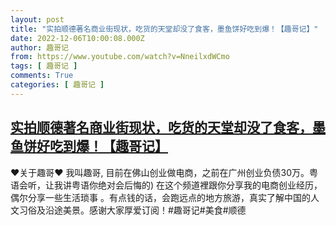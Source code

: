 ```yaml
---
layout: post
title: "实拍顺德著名商业街现状，吃货的天堂却没了食客，墨鱼饼好吃到爆！【趣哥记】"
date: 2022-12-06T10:00:08.000Z
author: 趣哥记
from: https://www.youtube.com/watch?v=NneilxdWCmo
tags: [ 趣哥记 ]
comments: True
categories: [ 趣哥记 ]
---
```

<!--1670320808000-->
[实拍顺德著名商业街现状，吃货的天堂却没了食客，墨鱼饼好吃到爆！【趣哥记】](https://www.youtube.com/watch?v=NneilxdWCmo)
------

<div>
♥关于趣哥♥ 我叫趣哥,  目前在佛山创业做电商，之前在广州创业负债30万。粤语会听，让我讲粤语你绝对会后悔的) 在这个频道裡跟你分享我的电商创业经历，偶尔分享一些生活琐事 。有点钱的话，会跑远点的地方旅游，真实了解中国的人文习俗及沿途美景。感谢大家厚爱订阅！#趣哥记#美食#顺德
</div>
